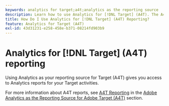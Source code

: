 ```yaml
---
keywords: analytics for target;a4t;analytics as the reporting source
description: Learn how to use Analytics for [!DNL Target] (A4T). The A4T integration gives you access to robust Adobe Analytics reports for your Adobe [!DNL Target] activities.
title: How Do I Use Analytics for [!DNL Target] (A4T) Reporting?
feature: Analytics for Target (A4T)
exl-id: 43d31231-e258-458e-b371-08214fd903b9
---
```

# Analytics for [!DNL Target] (A4T) reporting

Using Analytics as your reporting source for Target (A4T) gives you access to Analytics reports for your Target activities.

For more information about A4T reports, see [A4T Reporting](/help/c-integrating-target-with-mac/a4t/reporting.md#concept_716AF8D545AD404EAAEE99A6DB7B9483) in the [Adobe Analytics as the Reporting Source for Adobe Target (A4T)](/help/c-integrating-target-with-mac/a4t/a4t.md#concept_7540C8C04259434AB6EE33B09F47A1DE) section.
